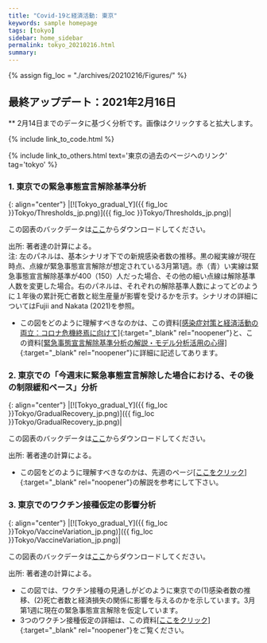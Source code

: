 ```yaml
---
title: "Covid-19と経済活動: 東京"
keywords: sample homepage
tags: [tokyo]
sidebar: home_sidebar
permalink: tokyo_20210216.html
summary:
---
```


{% assign fig_loc = "./archives/20210216/Figures/" %}

## 最終アップデート：2021年2月16日
** 2月14日までのデータに基づく分析です。画像はクリックすると拡大します。

{% include link_to_code.html %}

{% include link_to_others.html text='東京の過去のページへのリンク' tag='tokyo' %}

### 1. 東京での緊急事態宣言解除基準分析

{: align="center"}
|[![Tokyo_gradual_Y]({{ fig_loc }}Tokyo/Thresholds_jp.png)]({{ fig_loc }}Tokyo/Thresholds_jp.png)|

この図表のバックデータは[ここ](./archives/20210216/Figures/Tokyo/BackData_ThresholdsTokyo_20210216.xls)からダウンロードしてください。

<!-- この図表のバックデータは[ここ](./archives/20210216/Figures/Tokyo/BackData_Tokyo_20210216.xls)からダウンロードしてください。 -->
<!--この図表のバックデータは<a href="https://github.com/Covid19OutputJapan/Covid19OutputJapan.github.io/tree/main/archives/20210209/Figures/Tokyo/BackData_Tokyo_20210209.xls">ここ</a>からダウンロードしてください。-->

出所: 著者達の計算による。<br>
注: 左のパネルは、基本シナリオ下での新規感染者数の推移。黒の縦実線が現在時点、点線が緊急事態宣言解除が想定されている3月第1週。赤（青）い実線は緊急事態宣言解除基準が400（150）人だった場合、その他の細い点線は解除基準人数を変更した場合。右のパネルは、それぞれの解除基準人数によってどのように１年後の累計死亡者数と総生産量が影響を受けるかを示す。シナリオの詳細についてはFujii and Nakata (2021)を参照。

- この図をどのように理解すべきなのかは、この資料[[感染症対策と経済活動の両立：コロナ危機終焉に向けて]](./files/Covid19OutputJapan_20210206.pdf){:target="_blank" rel="noopener"}と、この資料[[緊急事態宣言解除基準分析の解説・モデル分析活用の心得]](./files/Covid19OutputJapan_Note_20210206.pdf){:target="_blank" rel="noopener"}に詳細に記述してあります。

### 2. 東京での「今週末に緊急事態宣言解除した場合における、その後の制限緩和ペース」分析

{: align="center"}
|[![Tokyo_gradual_Y]({{ fig_loc }}Tokyo/GradualRecovery_jp.png)]({{ fig_loc }}Tokyo/GradualRecovery_jp.png)|

この図表のバックデータは[ここ](./archives/20210216/Figures/Tokyo/BackData_GradualRecoveryTokyo_20210216.xls)からダウンロードしてください。

出所: 著者達の計算による。

- この図をどのように理解すべきなのかは、先週のページ[[ここをクリック]](./tokyo_20210209.html#1-東京での緊急事態宣言解除後の経済促進ペース分析){:target="_blank" rel="noopener"}の解説を参考にして下さい。

### 3. 東京でのワクチン接種仮定の影響分析

{: align="center"}
|[![Tokyo_gradual_Y]({{ fig_loc }}Tokyo/VaccineVariation_jp.png)]({{ fig_loc }}Tokyo/VaccineVariation_jp.png)|

この図表のバックデータは[ここ](./archives/20210216/Figures/Tokyo/BackData_VaccineVariationTokyo_20210216.xls)からダウンロードしてください。

出所: 著者達の計算による。

- この図では、ワクチン接種の見通しがどのように東京での(1)感染者数の推移、(2)死亡者数と経済損失の関係に影響を与えるのかを示しています。3月第1週に現在の緊急事態宣言解除を仮定しています。
- 3つのワクチン接種仮定の詳細は、この資料[[ここをクリック]](./files/FujiiNakata_Vaccines_Slides_20210216.pdf){:target="_blank" rel="noopener"}をご覧ください。
